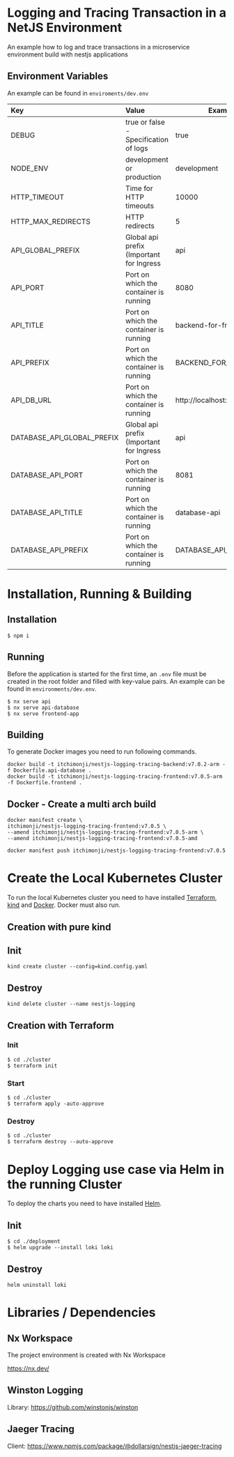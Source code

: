 # Logging and Tracing Transaction in a NetJS Environment

An example how to log and trace transactions in a microservice environment build with nestjs applications

## Environment Variables

An example can be found in `enviroments/dev.env`

| Key                           | Value                                           | Example                     |
|:------------------------------|:------------------------------------------------|-----------------------------|
| DEBUG                         | true or false - Specification of logs           | true                        |
| NODE_ENV                      | development or production                       | development                 |
| HTTP_TIMEOUT                  | Time for HTTP timeouts                          | 10000                       |
| HTTP_MAX_REDIRECTS            | HTTP redirects                                  | 5                           |
| API_GLOBAL_PREFIX             | Global api prefix (Important for Ingress        | api                         |                                                                             |
| API_PORT                      | Port on which the container is running          | 8080                        |
| API_TITLE                     | Port on which the container is running          | backend-for-frontend        |
| API_PREFIX                    | Port on which the container is running          | BACKEND_FOR_FRONTEND_       |
| API_DB_URL                    | Port on which the container is running          | http://localhost:8081/api/  |
| DATABASE_API_GLOBAL_PREFIX    | Global api prefix (Important for Ingress        | api                         |                                                                             |
| DATABASE_API_PORT             | Port on which the container is running          | 8081                        |
| DATABASE_API_TITLE            | Port on which the container is running          | database-api                |
| DATABASE_API_PREFIX           | Port on which the container is running          | DATABASE_API_               |


# Installation, Running & Building

## Installation

```
$ npm i
```

## Running

Before the application is started for the first time, an `.env` file must be created in the root folder
and filled with key-value pairs. An example can be found in `environments/dev.env`.

```
$ nx serve api
$ nx serve api-database
$ nx serve frontend-app
```

## Building

To generate Docker images you need to run following commands.

```
docker build -t itchimonji/nestjs-logging-tracing-backend:v7.0.2-arm -f Dockerfile.api-database .
docker build -t itchimonji/nestjs-logging-tracing-frontend:v7.0.5-arm -f Dockerfile.frontend .
```

## Docker - Create a multi arch build

```
docker manifest create \
itchimonji/nestjs-logging-tracing-frontend:v7.0.5 \
--amend itchimonji/nestjs-logging-tracing-frontend:v7.0.5-arm \
--amend itchimonji/nestjs-logging-tracing-frontend:v7.0.5-amd

docker manifest push itchimonji/nestjs-logging-tracing-frontend:v7.0.5
```

# Create the Local Kubernetes Cluster

To run the local Kubernetes cluster you need to have installed [Terraform](https://www.terraform.io/), [kind](https://kind.sigs.k8s.io/) and [Docker](https://www.docker.com/). Docker must also run.

## Creation with pure kind

## Init

```
kind create cluster --config=kind.config.yaml  
```

## Destroy

```
kind delete cluster --name nestjs-logging
```

## Creation with Terraform

### Init

```
$ cd ./cluster
$ terraform init
```

### Start

```
$ cd ./cluster
$ terraform apply -auto-approve
```

### Destroy

```
$ cd ./cluster
$ terraform destroy --auto-approve
```

# Deploy Logging use case via Helm in the running Cluster

To deploy the charts you need to have installed [Helm](https://helm.sh/).

## Init

```
$ cd ./deployment
$ helm upgrade --install loki loki
```

## Destroy

```
helm uninstall loki
```

# Libraries / Dependencies

## Nx Workspace

The project environment is created with Nx Workspace

https://nx.dev/

## Winston Logging

Library: https://github.com/winstonjs/winston

## Jaeger Tracing

Client: https://www.npmjs.com/package/@dollarsign/nestjs-jaeger-tracing


